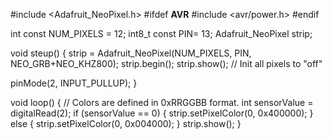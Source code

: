 #include <Adafruit_NeoPixel.h>
#ifdef __AVR__
#include <avr/power.h>
#endif

int const NUM_PIXELS = 12;
int8_t const PIN= 13;
Adafruit_NeoPixel strip;

void steup() {
  strip = Adafruit_NeoPixel(NUM_PIXELS, PIN, NEO_GRB+NEO_KHZ800);
  strip.begin(); 
  strip.show(); // Init all pixels to "off"

  pinMode(2, INPUT_PULLUP);
}

void loop() {
 // Colors are defined in 0xRRGGBB format.
 int sensorValue = digitalRead(2);
 if (sensorValue == 0) {
  strip.setPixelColor(0, 0x400000);
 } else { 
  strip.setPixelColor(0, 0x004000);
 }
 strip.show();
}
